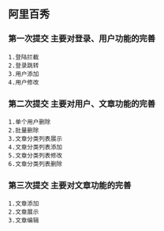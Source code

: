  ## 阿里百秀
### 第一次提交 主要对登录、用户功能的完善  
    1.登陆拦截
    2.登录跳转
    3.用户添加
    4.用户修改
### 第二次提交 主要对用户、文章功能的完善  
    1.单个用户删除
    2.批量删除
    3.文章分类列表展示
    4.文章分类列表添加
    5.文章分类列表修改
    6.文章分类列表删除

### 第三次提交 主要对文章功能的完善  
    1.文章添加
    2.文章展示
    3.文章编辑